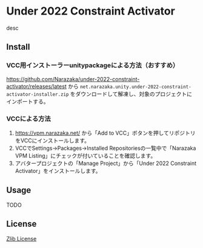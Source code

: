 # Under 2022 Constraint Activator

desc

## Install

### VCC用インストーラーunitypackageによる方法（おすすめ）

https://github.com/Narazaka/under-2022-constraint-activator/releases/latest から `net.narazaka.unity.under-2022-constraint-activator-installer.zip` をダウンロードして解凍し、対象のプロジェクトにインポートする。

### VCCによる方法

1. https://vpm.narazaka.net/ から「Add to VCC」ボタンを押してリポジトリをVCCにインストールします。
2. VCCでSettings→Packages→Installed Repositoriesの一覧中で「Narazaka VPM Listing」にチェックが付いていることを確認します。
3. アバタープロジェクトの「Manage Project」から「Under 2022 Constraint Activator」をインストールします。

## Usage

TODO

## License

[Zlib License](LICENSE.txt)
